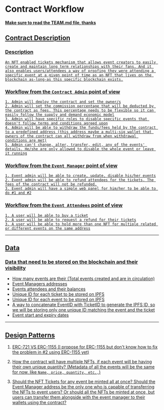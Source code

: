 # Contract Workflow

**<u>Make sure to read the [TEAM.md](TEAM.md) file, thanks**

## Contract Description

### Description

```text
An NFT enabled tickets mechanism that allows event creators to easily create and maintain long term relationships with their fans. And it also enables users/attendees a way of proofing they were attending a specific event at a given point of time as an NFT that lives on the blockchain as-long-as this specific blockchain exists.
```

### Workflow from the `Contract Admin` point of view

```text
1. Admin will deploy the contract and set the owner/s
2. Admin will set the commission percentage that will be deducted by the contract as fees. This percentage needs to be flexible so it can easily follow the supply and demand economic model
3. Admin will have specific roles to disable specific events that doesn't follow terms and conditions agreed upon
4. Admin will be able to withdraw the funds/fees held by the contract to a predefined address (this address maybe a multi-sig wallet that owners of the contract can all withdraw from when withdrawal conditions are met)
5. Admin can't change, alter, transfer, edit, any of the events' details. He/she are only allowed to disable the whole event or leave it running

```

### Workflow from the `Event Manager` point of view

```text
1. Event admin will be able to create, update, disable his/her events
2. Event admin will be able to refund attendees for the tickets. The fees of the contract will not be refunded.
3. Event admin will have a simple web panel for him/her to be able to do #1 and #2

```

### Workflow from the `Event Attendees` point of view

```text
1. A user will be able to buy a ticket
2. A user will be able to request a refund for their tickets
3. A user will be able to hold more than one NFT for multiple related or different events on the same address

```

---

## Data

### Data that need to be stored on the blockchain and their visibility

* How many events are their (Total events created and are in circulation)
* Event Managers addresses
* Events attendees and their balances
* Unique ID for each ticket to be stored on IPFS
* Unique ID for each event to be stored on IPFS
* A way to concatenate EventID with TicketID to generate the IPFS ID, so we will be storing only one unique ID matching the event and the ticket
* Event start and expiry dates

---

## Design Patterns

1. ERC-721 VS ERC-1155 (I propose for ERC-1155 but don't know how to fix the problem in #2 using ERC-1155 yet)

2. How the contract will have multiple NFTs, if each event will be having their own unique quantity? (Metadata of all the events will be the same for now, like `Name, price, quantity, etc.,`)

3. Should the NFT Tickets for any event be minted all at once? Should the Event Manager address be the only one who is capable of transferring the NFTs to event users? Or should all the NFTs be minted at once, but users can transfer them alongside with the event manager to their wallets using the contract?

